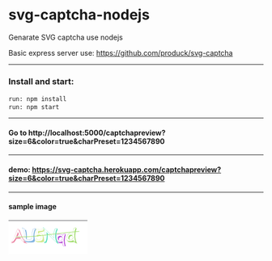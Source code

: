 # svg-captcha-nodejs
Genarate SVG captcha use nodejs

Basic express server use: https://github.com/produck/svg-captcha

----
### Install and start:
```
run: npm install
run: npm start
```
----
#### Go to http://localhost:5000/captchapreview?size=6&color=true&charPreset=1234567890
----
#### demo: https://svg-captcha.herokuapp.com/captchapreview?size=6&color=true&charPreset=1234567890
----
#### sample image

![image](media/demo.png)
